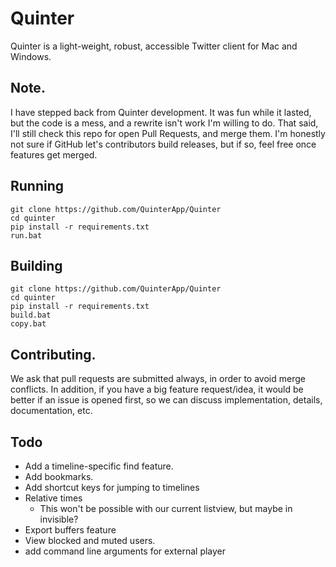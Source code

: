 # Quinter

Quinter is a light-weight, robust, accessible Twitter client for Mac and Windows.

## Note.

I have stepped back from Quinter development. It was fun while it lasted, but the code is a mess, and a rewrite isn't work I'm willing to do. That said, I'll still check this repo for open Pull Requests, and merge them. I'm honestly not sure if GitHub let's contributors build releases, but if so, feel free once features get merged.

## Running

```batch
git clone https://github.com/QuinterApp/Quinter
cd quinter
pip install -r requirements.txt
run.bat
```

## Building

```batch
git clone https://github.com/QuinterApp/Quinter
cd quinter
pip install -r requirements.txt
build.bat
copy.bat
```

## Contributing.

We ask that pull requests are submitted always, in order to avoid merge conflicts. In addition, if you have a big feature request/idea, it would be better if an issue is opened first, so we can discuss implementation, details, documentation, etc.

## Todo

* Add a timeline-specific find feature.
* Add bookmarks.
* Add shortcut keys for jumping to timelines
* Relative times
	* This won't be possible with our current listview, but maybe in invisible?
* Export buffers feature
* View blocked and muted users.
* add command line arguments for external player
